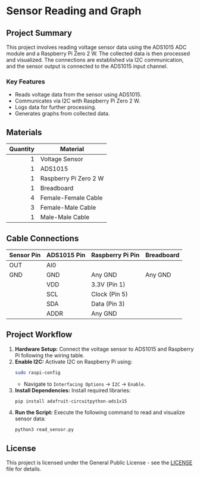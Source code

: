 # Sensor Reading and Graph

## Project Summary

This project involves reading voltage sensor data using the ADS1015 ADC module and a Raspberry Pi Zero 2 W. The collected data is then processed and visualized. The connections are established via I2C communication, and the sensor output is connected to the ADS1015 input channel.

### Key Features
- Reads voltage data from the sensor using ADS1015.
- Communicates via I2C with Raspberry Pi Zero 2 W.
- Logs data for further processing.
- Generates graphs from collected data.

## Materials

| Quantity | Material              |
|---------:|----------------------|
|       1  | Voltage Sensor       |
|       1  | ADS1015              |
|       1  | Raspberry Pi Zero 2 W |
|       1  | Breadboard           |
|       4  | Female-Female Cable  |
|       3  | Female-Male Cable    |
|       1  | Male-Male Cable      |

## Cable Connections

| Sensor Pin | ADS1015 Pin | Raspberry Pi Pin | Breadboard |
|------------|------------|------------------|------------|
| OUT        | AI0        |                  |            |
| GND        | GND        | Any GND          | Any GND    |
|            | VDD        | 3.3V (Pin 1)     |            |
|            | SCL        | Clock (Pin 5)    |            |
|            | SDA        | Data (Pin 3)     |            |
|            | ADDR       | Any GND          |            |

## Project Workflow
1. **Hardware Setup:** Connect the voltage sensor to ADS1015 and Raspberry Pi following the wiring table.
2. **Enable I2C:** Activate I2C on Raspberry Pi using:
   ```sh
   sudo raspi-config
   ```
   - Navigate to `Interfacing Options` → `I2C` → `Enable`.
3. **Install Dependencies:** Install required libraries:
   ```sh
   pip install adafruit-circuitpython-ads1x15
   ```
4. **Run the Script:** Execute the following command to read and visualize sensor data:
   ```sh
   python3 read_sensor.py
   ```

## License

This project is licensed under the General Public License - see the [LICENSE](LICENSE) file for details.

